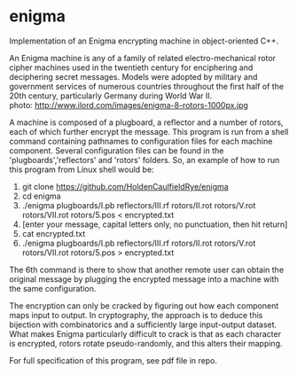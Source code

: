 enigma
======

Implementation of an Enigma encrypting machine in object-oriented C++.  

An Enigma machine is any of a family of related electro-mechanical rotor cipher machines used in the twentieth century 
for enciphering and deciphering secret messages. Models were adopted by military and government services of numerous 
countries throughout the first half of the 20th century, particularly Germany during World War II.  
photo: http://www.ilord.com/images/enigma-8-rotors-1000px.jpg  

A machine is composed of a plugboard, a reflector and a number of rotors, each of which further encrypt the message. This 
program is run from a shell command containing pathnames to configuration files for each machine component. Several 
configuration files can be found in the 'plugboards','reflectors' and 'rotors' folders. So, an example of how to run this 
program from Linux shell would be:  
  
1) git clone https://github.com/HoldenCaulfieldRye/enigma   
2) cd enigma  
3) ./enigma plugboards/I.pb reflectors/III.rf rotors/II.rot rotors/V.rot rotors/VII.rot rotors/5.pos < encrypted.txt  
4) [enter your message, capital letters only, no punctuation, then hit return]    
5) cat encrypted.txt  
6) ./enigma plugboards/I.pb reflectors/III.rf rotors/II.rot rotors/V.rot rotors/VII.rot rotors/5.pos > encrypted.txt  
  
The 6th command is there to show that another remote user can obtain the original message by plugging the encrypted message 
into a machine with the same configuration.   

The encryption can only be cracked by figuring out how each component maps input to output. In cryptography, the approach is to 
deduce this bijection with combinatorics and a sufficiently large input-output dataset. What makes Enigma particularly 
difficult to crack is that as each character is encrypted, rotors rotate pseudo-randomly, and this alters their mapping.  
  
For full specification of this program, see pdf file in repo.
